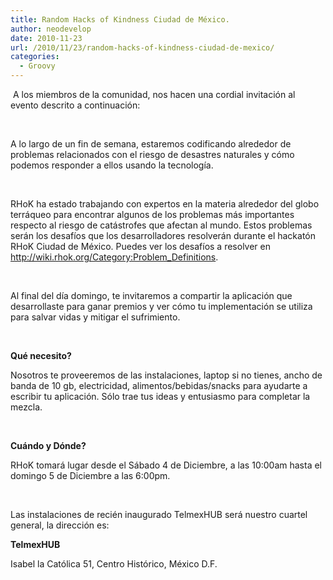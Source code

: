 ```yaml
---
title: Random Hacks of Kindness Ciudad de México.
author: neodevelop
date: 2010-11-23
url: /2010/11/23/random-hacks-of-kindness-ciudad-de-mexico/
categories:
  - Groovy
---
```

&nbsp;A los miembros de la comunidad, nos hacen una cordial invitaci&oacute;n al evento descrito a continuaci&oacute;n:

&nbsp;

A lo largo de un fin de semana, estaremos codificando alrededor de problemas relacionados con el riesgo de desastres naturales y c&oacute;mo podemos responder a ellos usando la tecnolog&iacute;a.

&nbsp;

RHoK ha estado trabajando con expertos en la materia alrededor del globo terr&aacute;queo para encontrar algunos de los problemas m&aacute;s importantes respecto al riesgo de cat&aacute;strofes que afectan al mundo. Estos problemas ser&aacute;n los desaf&iacute;os que los desarrolladores resolver&aacute;n durante el hackat&oacute;n RHoK Ciudad de M&eacute;xico. Puedes ver los desaf&iacute;os a resolver en <http://wiki.rhok.org/Category:Problem_Definitions>.

&nbsp;

Al final del d&iacute;a domingo, te invitaremos a compartir la aplicaci&oacute;n que desarrollaste para ganar premios y ver c&oacute;mo tu implementaci&oacute;n se utiliza para salvar vidas y mitigar el sufrimiento.

&nbsp;

**Qu&eacute; necesito?**

Nosotros te proveeremos de las instalaciones, laptop si no tienes, ancho de banda de 10 gb, electricidad, alimentos/bebidas/snacks para ayudarte a escribir tu aplicaci&oacute;n. S&oacute;lo trae tus ideas y entusiasmo para completar la mezcla.

&nbsp;

**Cu&aacute;ndo y D&oacute;nde?**

RHoK tomar&aacute; lugar desde el S&aacute;bado 4 de Diciembre, a las 10:00am hasta el domingo 5 de Diciembre a las 6:00pm.&nbsp;

&nbsp;

Las instalaciones de reci&eacute;n inaugurado TelmexHUB ser&aacute; nuestro cuartel general, la direcci&oacute;n es:&nbsp;

**TelmexHUB**

Isabel la Cat&oacute;lica 51, Centro Hist&oacute;rico, M&eacute;xico D.F.

&nbsp;